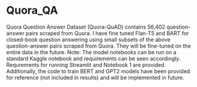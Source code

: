 # Quora_QA
Quora Question Answer Dataset (Quora-QuAD) contains 56,402 question-answer pairs scraped from Quora. I have fine tuned Flan-T5 and BART for closed-book question answering using small subsets of the above question-answer pairs scraped from Quora. They will be fine-tuned on the entire data in the future.
Note: The model notebooks can be run on a standard Kaggle notebook and requirements can be seen accordingly. Requrements for running Streamlit and Notebook 1 are provided. Additionally, the code to train BERT and GPT2 models have been provided for reference (not included in results) and will be implemented in future.
